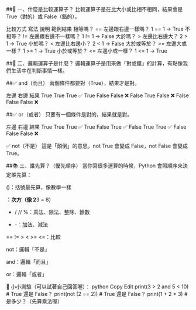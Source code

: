 ##🧠 一、什麼是比較運算子？
比較運算子是在比大小或比相不相同，結果會是 True（對的）或 False（錯的）。

比較方式 寫法 說明 範例結果
相等嗎？ == 左邊跟右邊一樣嗎？ 1 == 1 → True
不相等？ != 左邊跟右邊不一樣嗎？ 1 != 1 → False
大於嗎？ > 左邊比右邊大？ 2 > 1 → True
小於嗎？ < 左邊比右邊小？ 2 < 1 → False
大於或等於？ >= 左邊大或一樣？ 1 >= 1 → True
小於或等於？ <= 左邊小或一樣？ 1 <= 1 → True

##🔁 二、邏輯運算子是什麼？
邏輯運算子是用來做「對或錯」的計算，有點像我們生活中在判斷事情一樣。

##✅ and（而且）
兩個條件都要對（True），結果才是對。

左邊 右邊 結果
True True True ✅
True False False ❌
False True False ❌
False False False ❌

##✅ or（或者）
只要有一個條件是對的，結果就是對。

左邊 右邊 結果
True True True ✅
True False True ✅
False True True ✅
False False False ❌

✅ not（不是）
這是「顛倒」的意思，not True 會變成 False，not False 會變成 True。

##📚 三、誰先算？（優先順序）
當你寫很多運算的時候，Python 會照順序來決定誰先算：

()：括號最先算，像數學一樣

**：次方（像 2**3 = 8）

- / // %：乘法、除法、整除、餘數

* -：加法、減法

== != > < >= <=：比較

not：邏輯「不是」

and：邏輯「而且」

or：邏輯「或者」

🧪 小小測驗（可以試著自己回答喔）：
python
Copy
Edit
print(3 > 2 and 5 < 10) # True 還是 False？
print(not (2 == 2)) # True 還是 False？
print(1 + 2 \* 3) # 是多少？（先算乘法喔）

